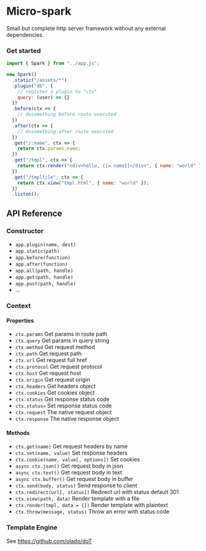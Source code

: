 # Micro-spark

Small but complete http server framework without any external dependencies.

### Get started

```js
import { Spark } from "../app.js";

new Spark()
  .static("/assets/*")
  .plugin("db", {
    // register a plugin to "ctx"
    query: (user) => {}
  })
  .before(ctx => {
    // dosomething before route executed
  })
  .after(ctx => {
    // dosomething after route executed
  })
  .get("/:name", ctx => {
    return ctx.params.name;
  })
  .get("/tmpl", ctx => {
    return ctx.render("<div>hello, {{= name}}</div>", { name: "world" });
  })
  .get("/tmplfile", ctx => {
    return ctx.view("tmpl.html", { name: "world" });
  })
  .listen();
```

## API Reference

### Constructor

- `app.plugin(name, dest)`
- `app.static(path)`
- `app.before(function)`
- `app.after(function)`
- `app.all(path, handle)`
- `app.get(path, handle)`
- `app.post(path, handle)`
- ...

### Context

#### Properties

- `ctx.params` Get params in route path
- `ctx.query` Get params in query string
- `ctx.method` Get request method
- `ctx.path` Get request path
- `ctx.url` Get request full href
- `ctx.protocol` Get request protocol
- `ctx.host` Get request host
- `ctx.origin` Get request origin
- `ctx.headers` Get headers object
- `ctx.cookies` Get cookies object
- `ctx.status` Get response status code
- `ctx.status=` Set response status code
- `ctx.request` The native request object
- `ctx.response` The native response object

#### Methods

- `ctx.get(name)` Get request headers by name
- `ctx.set(name, value)` Set response headers
- `ctx.cookie(name, value[, options])` Set cookies
- `async ctx.json()` Get request body in json
- `async ctx.text()` Get request body in text
- `async ctx.buffer()` Get request body in buffer
- `ctx.send(body, status)` Send response to client
- `ctx.redirect(url[, status])` Redirect url with status default 301
- `ctx.view(path, data)` Render template with a file
- `ctx.render(tmpl, data = {})` Render template with plaintext
- `ctx.throw(message, status)` Throw an error with status code

### Template Engine

See https://github.com/olado/doT